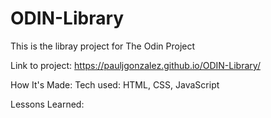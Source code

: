 # ODIN-Library
This is the libray project for The Odin Project

Link to project: https://pauljgonzalez.github.io/ODIN-Library/

How It's Made: Tech used: HTML, CSS, JavaScript

Lessons Learned: